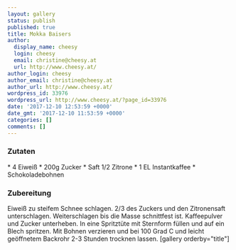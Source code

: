 ```yaml
---
layout: gallery
status: publish
published: true
title: Mokka Baisers
author:
  display_name: cheesy
  login: cheesy
  email: christine@cheesy.at
  url: http://www.cheesy.at/
author_login: cheesy
author_email: christine@cheesy.at
author_url: http://www.cheesy.at/
wordpress_id: 33976
wordpress_url: http://www.cheesy.at/?page_id=33976
date: '2017-12-10 12:53:59 +0000'
date_gmt: '2017-12-10 11:53:59 +0000'
categories: []
comments: []
---
```

### Zutaten
\* 4 Eiweiß
\* 200g Zucker
\* Saft 1/2 Zitrone
\* 1 EL Instantkaffee
\* Schokoladebohnen
### Zubereitung
Eiweiß zu steifem Schnee schlagen. 2/3 des Zuckers und den Zitronensaft unterschlagen. Weiterschlagen bis die Masse schnittfest ist. Kaffeepulver und Zucker unterheben. In eine Spritztüte mit Sternform füllen und auf ein Blech spritzen. Mit Bohnen verzieren und bei 100 Grad C und leicht geöffnetem Backrohr 2-3 Stunden trocknen lassen.
[gallery orderby="title"]

